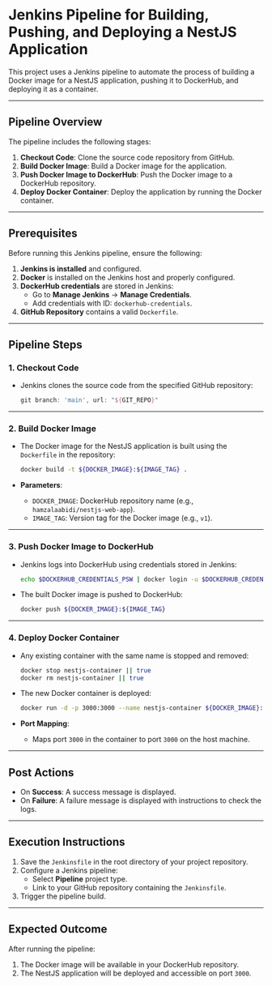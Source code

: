# **Jenkins Pipeline for Building, Pushing, and Deploying a NestJS Application**

This project uses a Jenkins pipeline to automate the process of building a Docker image for a NestJS application, pushing it to DockerHub, and deploying it as a container.

---

## **Pipeline Overview**

The pipeline includes the following stages:

1. **Checkout Code**: Clone the source code repository from GitHub.
2. **Build Docker Image**: Build a Docker image for the application.
3. **Push Docker Image to DockerHub**: Push the Docker image to a DockerHub repository.
4. **Deploy Docker Container**: Deploy the application by running the Docker container.

---

## **Prerequisites**

Before running this Jenkins pipeline, ensure the following:

1. **Jenkins is installed** and configured.
2. **Docker** is installed on the Jenkins host and properly configured.
3. **DockerHub credentials** are stored in Jenkins:
   - Go to **Manage Jenkins** → **Manage Credentials**.
   - Add credentials with ID: `dockerhub-credentials`.
4. **GitHub Repository** contains a valid `Dockerfile`.

---

## **Pipeline Steps**

### **1. Checkout Code**

- Jenkins clones the source code from the specified GitHub repository:
  ```groovy
  git branch: 'main', url: "${GIT_REPO}"
  ```

---

### **2. Build Docker Image**

- The Docker image for the NestJS application is built using the `Dockerfile` in the repository:
  ```sh
  docker build -t ${DOCKER_IMAGE}:${IMAGE_TAG} .
  ```

- **Parameters**:
  - `DOCKER_IMAGE`: DockerHub repository name (e.g., `hamzalaabidi/nestjs-web-app`).
  - `IMAGE_TAG`: Version tag for the Docker image (e.g., `v1`).

---

### **3. Push Docker Image to DockerHub**

- Jenkins logs into DockerHub using credentials stored in Jenkins:
  ```sh
  echo $DOCKERHUB_CREDENTIALS_PSW | docker login -u $DOCKERHUB_CREDENTIALS_USR --password-stdin
  ```

- The built Docker image is pushed to DockerHub:
  ```sh
  docker push ${DOCKER_IMAGE}:${IMAGE_TAG}
  ```

---

### **4. Deploy Docker Container**

- Any existing container with the same name is stopped and removed:
  ```sh
  docker stop nestjs-container || true
  docker rm nestjs-container || true
  ```

- The new Docker container is deployed:
  ```sh
  docker run -d -p 3000:3000 --name nestjs-container ${DOCKER_IMAGE}:${IMAGE_TAG}
  ```

- **Port Mapping**:
  - Maps port `3000` in the container to port `3000` on the host machine.

---

## **Post Actions**

- On **Success**: A success message is displayed.
- On **Failure**: A failure message is displayed with instructions to check the logs.

---

## **Execution Instructions**

1. Save the `Jenkinsfile` in the root directory of your project repository.
2. Configure a Jenkins pipeline:
   - Select **Pipeline** project type.
   - Link to your GitHub repository containing the `Jenkinsfile`.
3. Trigger the pipeline build.

---

## **Expected Outcome**

After running the pipeline:
1. The Docker image will be available in your DockerHub repository.
2. The NestJS application will be deployed and accessible on port `3000`.